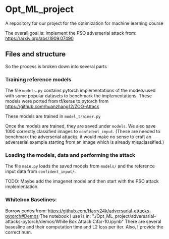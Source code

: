 # Opt_ML_project
A repository for our project for the optimization for machine learning course

The overall goal is: Implement the PSO adverserial attack from:
https://arxiv.org/abs/1909.07490

## Files and structure

So the process is broken down into several parts

### Training reference models

The file `models.py` contains pytorch implementations of the models used with some popular datasets to benchmark the implementations. These models were ported from tf/keras to pytorch from https://github.com/huanzhang12/ZOO-Attack

These models are trained in `model_trainer.py`

Once the models are trained, they are saved under `models`. We also save 1000 correctly classified images to `confident_input`.
(These are needed to benchmark the adverserial attacks, it would
make no sense to craft an adverserial example starting from an image which is already missclassified.)

### Loading the models, data and performing the attack

The file `main.py` loads the saved models from `models/` and the
reference input data from `confident_input/`.

TODO: Maybe add the imagenet model and then start with the PSO attack implementation.

### Whitebox Baselines:

Borrow codes from: https://github.com/Harry24k/adversarial-attacks-pytorch#Demos
The notebook I use is in: "./Opt_ML_project/adversarial-attacks-pytorch/demos/White Box Attack Cifar-10.ipynb"
There are several basesline and their computation time and L2 loss per iter. Also, I provide the correct num.
